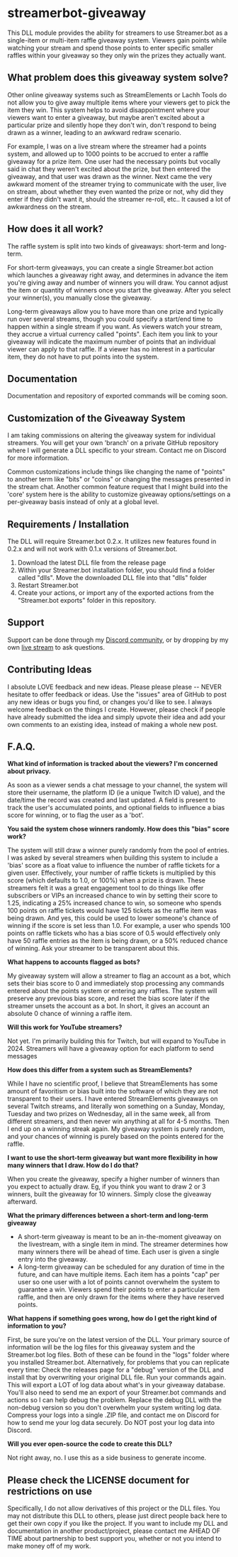 # streamerbot-giveaway

This DLL module provides the ability for streamers to use Streamer.bot as a single-item or multi-item raffle giveaway system. Viewers gain points while watching your stream and spend those points to enter specific smaller raffles within your giveaway so they only win the prizes they actually want.

## What problem does this giveaway system solve?

Other online giveaway systems such as StreamElements or Lachh Tools do not allow you to give away multiple items where your viewers get to pick the item they win. This system helps to avoid disappointment where your viewers want to enter a giveaway, but maybe aren't excited about a particular prize and silently hope they don't win, don't respond to being drawn as a winner, leading to an awkward redraw scenario.

For example, I was on a live stream where the streamer had a points system, and allowed up to 1000 points to be accrued to enter a raffle giveaway for a prize item. One user had the necessary points but vocally said in chat they weren't excited about the prize, but then entered the giveaway, and that user was drawn as the winner. Next came the very awkward moment of the streamer trying to communicate with the user, live on stream, about whether they even wanted the prize or not, why did they enter if they didn't want it, should the streamer re-roll, etc.. It caused a lot of awkwardness on the stream.


## How does it all work?

The raffle system is split into two kinds of giveaways: short-term and long-term.

For short-term giveaways, you can create a single Streamer.bot action which launches a giveaway right away, and determines in advance the item you're giving away and number of winners you will draw. You cannot adjust the item or quantity of winners once you start the giveaway. After you select your winner(s), you manually close the giveaway.

Long-term giveaways allow you to have more than one prize and typically run over several streams, though you could specify a start/end time to happen within a single stream if you want. As viewers watch your stream, they accrue a virtual currency called "points". Each item you link to your giveaway will indicate the maximum number of points that an individual viewer can apply to that raffle. If a viewer has no interest in a particular item, they do not have to put points into the system.

## Documentation

Documentation and repository of exported commands will be coming soon.

## Customization of the Giveaway System

I am taking commissions on altering the giveaway system for individual streamers. You will get your own 'branch' on a private GitHub repository where I will generate a DLL specific to your stream. Contact me on Discord for more information.

Common customizations include things like changing the name of "points" to another term like "bits" or "coins" or changing the messages presented in the stream chat. Another common feature request that I might build into the 'core' system here is the ability to customize giveaway options/settings on a per-giveaway basis instead of only at a global level.

## Requirements / Installation

The DLL will require Streamer.bot 0.2.x. It utilizes new features found in 0.2.x and will not work with 0.1.x versions of Streamer.bot.

1. Download the latest DLL file from the release page
2. Within your Streamer.bot installation folder, you should find a folder called "dlls". Move the downloaded DLL file into that "dlls" folder
3. Restart Streamer.bot
4. Create your actions, or import any of the exported actions from the "Streamer.bot exports" folder in this repository.


## Support

Support can be done through my [Discord community](https://tig.fyi/discord), or by dropping by my own [live stream](https://twitch.tv/iandouglas736) to ask questions.

## Contributing Ideas

I absolute LOVE feedback and new ideas. Please please please -- NEVER hesitate to offer feedback or ideas. Use the "issues" area of GitHub to post any new ideas or bugs you find, or changes you'd like to see. I always welcome feedback on the things I create. However, please check if people have already submitted the idea and simply upvote their idea and add your own comments to an existing idea, instead of making a whole new post.


## F.A.Q.

**What kind of information is tracked about the viewers? I'm concerned about privacy.**

As soon as a viewer sends a chat message to your channel, the system will store their username, the platform ID (ie a unique Twitch ID value), and the date/time the record was created and last updated. A field is present to track the user's accumulated points, and optional fields to influence a bias score for winning, or to flag the user as a 'bot'.

**You said the system chose winners randomly. How does this "bias" score work?**

The system will still draw a winner purely randomly from the pool of entries. I was asked by several streamers when building this system to include a 'bias' score as a float value to influence the number of raffle tickets for a given user. Effectively, your number of raffle tickets is multiplied by this score (which defaults to 1.0, or 100%) when a prize is drawn. These streamers felt it was a great engagement tool to do things like offer subscribers or VIPs an increased chance to win by setting their score to 1.25, indicating a 25% increased chance to win, so someone who spends 100 points on raffle tickets would have 125 tickets as the raffle item was being drawn. And yes, this could be used to lower someone's chance of winning if the score is set less than 1.0. For example, a user who spends 100 points on raffle tickets who has a bias score of 0.5 would effectively only have 50 raffle entries as the item is being drawn, or a 50% reduced chance of winning. Ask your streamer to be transparent about this.

**What happens to accounts flagged as bots?**

My giveaway system will allow a streamer to flag an account as a bot, which sets their bias score to 0 and immediately stop processing any commands entered about the points system or entering any raffles. The system will preserve any previous bias score, and reset the bias score later if the streamer unsets the account as a bot. In short, it gives an account an absolute 0 chance of winning a raffle item.

**Will this work for YouTube streamers?**

Not yet. I'm primarily building this for Twitch, but will expand to YouTube in 2024. Streamers will have a giveaway option for each platform to send messages

**How does this differ from a system such as StreamElements?**

While I have no scientific proof, I believe that StreamElements has some amount of favoritism or bias built into the software of which they are not transparent to their users. I have entered StreamElements giveaways on several Twitch streams, and literally won something on a Sunday, Monday, Tuesday and two prizes on Wednesday, all in the same week, all from different streamers, and then never win anything at all for 4-5 months. Then I end up on a winning streak again. My giveaway system is purely random, and your chances of winning is purely based on the points entered for the raffle.

**I want to use the short-term giveaway but want more flexibility in how many winners that I draw. How do I do that?**

When you create the giveaway, specify a higher number of winners than you expect to actually draw. Eg, if you think you want to draw 2 or 3 winners, built the giveaway for 10 winners. Simply close the giveaway afterward.

**What the primary differences between a short-term and long-term giveaway**

* A short-term giveaway is meant to be an in-the-moment giveaway on the livestream, with a single item in mind. The streamer determines how many winners there will be ahead of time. Each user is given a single entry into the giveaway.
* A long-term giveaway can be scheduled for any duration of time in the future, and can have multiple items. Each item has a points "cap" per user so one user with a lot of points cannot overwhelm the system to guarantee a win. Viewers spend their points to enter a particular item raffle, and then are only drawn for the items where they have reserved points.

**What happens if something goes wrong, how do I get the right kind of information to you?**

First, be sure you're on the latest version of the DLL. Your primary source of information will be the log files for this giveaway system and the Streamer.bot log files. Both of these can be found in the "logs" folder where you installed Streamer.bot. Alternatively, for problems that you can replicate every time: Check the releases page for a "debug" version of the DLL and install that by overwriting your original DLL file. Run your commands again. This will export a LOT of log data about what's in your giveaway database. You'll also need to send me an export of your Streamer.bot commands and actions so I can help debug the problem. Replace the debug DLL with the non-debug version so you don't overwhelm your system writing log data. Compress your logs into a single .ZIP file, and contact me on Discord for how to send me your log data securely. Do NOT post your log data into Discord.

**Will you ever open-source the code to create this DLL?**

Not right away, no. I use this as a side business to generate income.

## Please check the LICENSE document for restrictions on use

Specifically, I do not allow derivatives of this project or the DLL files. You may not distribute this DLL to others, please just direct people back here to get their own copy if you like the project. If you want to include my DLL and documentation in another product/project, please contact me AHEAD OF TIME about partnership to best support you, whether or not you intend to make money off of my work.
